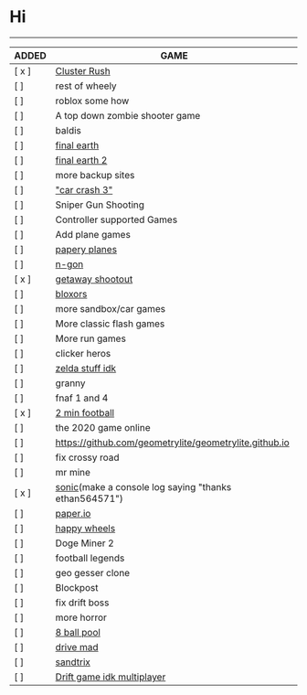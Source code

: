 # Hi
---
| ADDED | GAME |  
|------|--------|
[ x ] | [Cluster Rush](https://github.com/thepizzaeditions/thepizzaeditions.github.io) |  
[   ] |  rest of wheely |  
[   ] |  roblox some how |  
[   ] |  A top down zombie shooter game |  
[   ] |  baldis |  
[   ] |  [final earth](https://www.coolmathgames.com/0-the-final-earth) |  
[   ] |  [final earth 2](https://www.coolmathgames.com/0-the-final-earth-2) |  
[   ] |  more backup sites |  
[   ] |  ["car crash 3"](https://www.crazygames.com/game/derby-crash-3) |  
[   ] |  Sniper Gun Shooting |  
[   ] | Controller supported Games |  
[   ] |  Add plane games |  
[   ] | [papery planes](https://1kh0.github.io/projects/papery-planes/index.html) |  
[   ] | [n-gon](https://1kh0.github.io/projects/n-gon/index.html) |  
[ x ] | [getaway shootout](https://1kh0.github.io/projects/getaway-shootout/index.html) |  
[   ] | [bloxors](https://1kh0.github.io/projects/bloxors/index.html) |  
[   ] | more sandbox/car games |  
[   ] | More classic flash games | 
[   ] | More run games |  
[   ] | clicker heros |  
[   ] | [zelda stuff idk](https://github.com/search?q=zelda+clone+language%3AHTML+&type=repositorie) |  
[   ] | granny |  
[   ] | fnaf 1 and 4 |  
[ x ] | [2 min football](https://2minutefootball.github.io) |  
[   ] | the 2020 game online |  
[   ] | https://github.com/geometrylite/geometrylite.github.io |  
[   ] | fix crossy road |  
[   ] | mr mine |  
[ x ] | [sonic](https://github.com/TWS2401/Sonic-CD-WASM?tab=readme-ov-file)(make a console log saying "thanks ethan564571") |  
[   ] | [paper.io](https://github.com/eriseven/Paper.io-2?tab=readme-ov-file) |  
[   ] | [happy wheels](https://github.com/CBGamesdev/chilibowlflash/tree/main/hw) |  
[   ] |  Doge Miner 2 |  
[   ] |  football legends |  
[   ] |  geo gesser clone |  
[   ] | Blockpost |  
[   ] | fix drift boss |  
[   ] | more horror |  
[   ] | [8 ball pool](https://www.coolmathgames.com/0-8-ball-pool) |  
[   ] | [drive mad](https://poki.com/en/g/drive-mad) |  
[   ] | [sandtrix](https://www.crazygames.com/game/sandtrix) |  
[   ] | [Drift game idk multiplayer](https://www.twoplayergames.org/game/multiplayer-drift) |  

